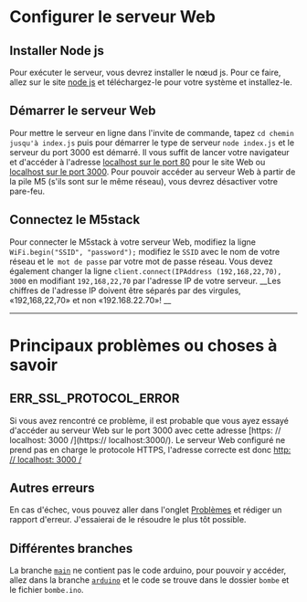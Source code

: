 # Configurer le serveur Web

  ## Installer Node js
  Pour exécuter le serveur, vous devrez installer le nœud js.
  Pour ce faire, allez sur le site [node js](https://nodejs.org/en/download/) et téléchargez-le pour votre système et installez-le.

  ## Démarrer le serveur Web
  Pour mettre le serveur en ligne dans l'invite de commande, tapez `cd chemin jusqu'à index.js` puis pour démarrer le type de serveur `node index.js` et le serveur du port 3000 est démarré.
  Il vous suffit de lancer votre navigateur et d'accéder à l'adresse [localhost sur le port 80](http://localhost/) pour le site Web ou [localhost sur le port 3000](http://localhost:3000/).
  Pour pouvoir accéder au serveur Web à partir de la pile M5 (s'ils sont sur le même réseau), vous devrez désactiver votre pare-feu.

  ## Connectez le M5stack
  Pour connecter le M5stack à votre serveur Web, modifiez la ligne `WiFi.begin("SSID", "password");` modifiez le `SSID` avec le nom de votre réseau et le` mot de passe` par votre mot de passe réseau.
  Vous devez également changer la ligne `client.connect(IPAddress (192,168,22,70), 3000` en modifiant `192,168,22,70` par l'adresse IP de votre serveur.
  __Les chiffres de l'adresse IP doivent être séparés par des virgules, «192,168,22,70» et non «192.168.22.70»! __

-----------------

# Principaux problèmes ou choses à savoir

  ## ERR_SSL_PROTOCOL_ERROR
  Si vous avez rencontré ce problème, il est probable que vous ayez essayé d'accéder au serveur Web sur le port 3000 avec cette adresse [https: // localhost: 3000 /](https:// localhost:3000/). Le serveur Web configuré ne prend pas en charge le protocole HTTPS, l'adresse correcte est donc [http: // localhost: 3000 /](http://localhost:3000/)
  
  ## Autres erreurs
  En cas d'échec, vous pouvez aller dans l'onglet [Problèmes](https://github.com/angerenage/SI_Ange/issues) et rédiger un rapport d'erreur. J'essaierai de le résoudre le plus tôt possible.

  ## Différentes branches
  La branche [`main`](https://github.com/angerenage/SI_Ange/) ne contient pas le code arduino, pour pouvoir y accéder, allez dans la branche [`arduino`](https://github.com/angerenage/SI_Ange/tree/arduino) et le code se trouve dans le dossier `bombe` et le fichier `bombe.ino`.
